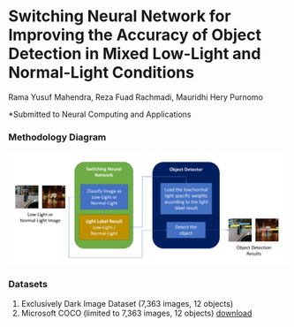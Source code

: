# Switching Neural Network for Improving the Accuracy of Object Detection in Mixed Low-Light and Normal-Light Conditions
Rama Yusuf Mahendra, Reza Fuad Rachmadi, Mauridhi Hery Purnomo

*Submitted to Neural Computing and Applications

### Methodology Diagram
![diagram](/assets/diagram.png)

### Datasets
1. Exclusively Dark Image Dataset (7,363 images, 12 objects) <br/>
2. Microsoft COCO (limited to 7,363 images, 12 objects) [download](https://itsacid-my.sharepoint.com/:f:/g/personal/6022212008_mhs_its_ac_id/EhGWzsFUZxxMqvtDbciPDCABsZh2LYjT4Uh-K0us4RTcqQ?e=hgglJn)

